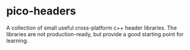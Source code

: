 # pico-headers
A collection of small useful cross-platform c++ header libraries. The libraries are not production-ready, but provide a good starting point for learning.
